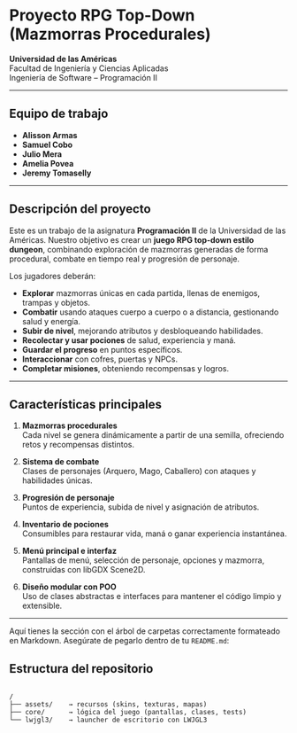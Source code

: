 # Proyecto RPG Top-Down (Mazmorras Procedurales)

**Universidad de las Américas**  
Facultad de Ingeniería y Ciencias Aplicadas  
Ingeniería de Software – Programación II

---

## Equipo de trabajo

- **Alisson Armas**  
- **Samuel Cobo**  
- **Julio Mera**  
- **Amelia Povea**  
- **Jeremy Tomaselly**

---

## Descripción del proyecto

Este es un trabajo de la asignatura **Programación II** de la Universidad de las Américas. Nuestro objetivo es crear un **juego RPG top-down estilo dungeon**, combinando exploración de mazmorras generadas de forma procedural, combate en tiempo real y progresión de personaje.

Los jugadores deberán:

- **Explorar** mazmorras únicas en cada partida, llenas de enemigos, trampas y objetos.  
- **Combatir** usando ataques cuerpo a cuerpo o a distancia, gestionando salud y energía.  
- **Subir de nivel**, mejorando atributos y desbloqueando habilidades.  
- **Recolectar y usar pociones** de salud, experiencia y maná.  
- **Guardar el progreso** en puntos específicos.  
- **Interaccionar** con cofres, puertas y NPCs.  
- **Completar misiones**, obteniendo recompensas y logros.

---

## Características principales

1. **Mazmorras procedurales**  
   Cada nivel se genera dinámicamente a partir de una semilla, ofreciendo retos y recompensas distintos.

2. **Sistema de combate**  
   Clases de personajes (Arquero, Mago, Caballero) con ataques y habilidades únicas.  

3. **Progresión de personaje**  
   Puntos de experiencia, subida de nivel y asignación de atributos.  

4. **Inventario de pociones**  
   Consumibles para restaurar vida, maná o ganar experiencia instantánea.  

5. **Menú principal e interfaz**  
   Pantallas de menú, selección de personaje, opciones y mazmorra, construidas con libGDX Scene2D.  

6. **Diseño modular con POO**  
   Uso de clases abstractas e interfaces para mantener el código limpio y extensible.

---

Aquí tienes la sección con el árbol de carpetas correctamente formateado en Markdown. Asegúrate de pegarlo dentro de tu `README.md`:


## Estructura del repositorio

```

/
├── assets/    → recursos (skins, texturas, mapas)
├── core/      → lógica del juego (pantallas, clases, tests)
└── lwjgl3/    → launcher de escritorio con LWJGL3

```
```

